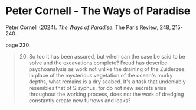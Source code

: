 # Peter Cornell - The Ways of Paradise

Peter Cornell (2024). _The Ways of Paradise_. The Paris Review, 248, 215-240.

page 230:  
> 20. So too it has been assured, but when can the case be said to be solve and the excavations complete? Freud has describe psychoanalysis as work not unlike the draining of the Zuiderzee. In place of the mysterious vegetation of the ocean's murky depths, what remains is a dry seabed. It's a task that undeniably resembles that of Sisyphus, for do not new secrets arise throughout the working process, does not the work of dredging constantly create new furrows and leaks?  

